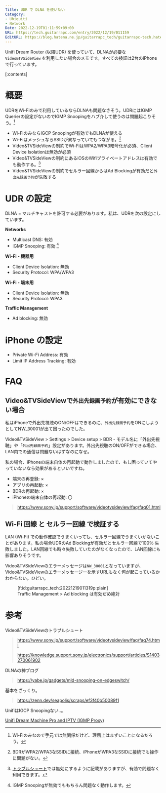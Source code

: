 ```yaml
---
Title: UDR で DLNA を使いたい
Category:
- Ubiquiti
- Network
Date: 2022-12-19T01:11:59+09:00
URL: https://tech.guitarrapc.com/entry/2022/12/19/011159
EditURL: https://blog.hatena.ne.jp/guitarrapc_tech/guitarrapc-tech.hatenablog.com/atom/entry/4207112889946290675
---
```


Unifi Dream Router (以降UDR) を使っていて、DLNAが必要な  `Video&TVSideView`  を利用したい場合のメモです。すべての検証は2台のiPhoneで行っています。

[:contents]

# 概要

UDRをWi-Fiのみで利用しているならDLNAも問題なさそう。UDRにはIGMP Querierの設定がないのでIGMP Snoopingをハブ介して使うのは問題起こりそう。[^1]

* Wi-FiのみならIGCP Snoopingが有効でもDLNAが使える
* Wi-FiはメッシュならSSIDが異なっていてもつながる。[^3]
* Video&TVSideViewの制約でWi-FiはWPA2/WPA3暗号化が必須、Client Device Isolationは無効が必須
* Video&TVSideViewの制約にあるiOSのWifiプライベートアドレスは有効でも動作する。[^2]
* Video&TVSideViewの制約でセルラー回線からはAd Blockingが有効だと`外出先録画予約`が失敗する

# UDR の設定

DLNA = マルチキャストを許可する必要があります。私は、UDRを次の設定にしています。

**Networks**

* Multicast DNS: 有効
* IGMP Snooping: 有効 [^4]

**Wi-Fi - 機器用**

* Client Device Isolation: 無効
* Security Protocol: WPA/WPA3

**Wi-Fi - 端末用**

* Client Device Isolation: 無効
* Security Protocol: WPA3

**Traffic Management**

* Ad blocking: 無効

# iPhone の設定

* Private Wi-Fi Address: 有効
* Limit IP Address Tracking: 有効

# FAQ

## Video&TVSideViewで`外出先録画予約`が有効にできない場合

私はiPhoneで外出先視聴のON/OFFはできるのに、`外出先録画予約`をONにしようとしてNW_30001が出て困ったのでした。

Video&TVSideView > Settings > Device setup > BDR - モデル名に「外出先視聴」や「`外出先録画予約`」設定があります。外出先視聴のON/OFFができる場合、LAN内での通信は問題ないはずなのになぜ。

私の場合、iPhoneの端末自体の再起動で動作しましたので、もし困っていてやっていないなら効果があるといいですね。

* 端末の再登録: ×
* アプリの再起動: ×
* BDRの再起動: ×
* iPhoneの端末自体の再起動: 〇

> https://www.sony.jp/support/software/videotvsideview/faq/faq01.html

## Wi-Fi 回線 と セルラー回線 で検証する

LAN (Wi-Fi) での動作確認でうまくいっても、セルラー回線でうまくいかないことがあります。私の場合UDRのAd Blockingが有効だとセルラー回線で100％ 失敗しました。LAN回線でも時々失敗していたのがなくなったので、LAN回線にも影響ありそうです。

Video&TVSideViewのエラーメッセージは`NW_30001`となっていますが、Video&TVSideViewのエラーメッセージ一を示すURLもなく何が起こっているかわからない。ひどい。

<figure class="figure-image figure-image-fotolife" title=" Traffic Management > Ad blocking は有効だめ絶対">[f:id:guitarrapc_tech:20221219011319p:plain]<figcaption> Traffic Management > Ad blocking は有効だめ絶対</figcaption></figure>

# 参考

Video&TVSideViewのトラブルシュート

> https://www.sony.jp/support/software/videotvsideview/faq/faq74.html
>
> https://knowledge.support.sony.jp/electronics/support/articles/S1403270061902

DLNAの神ブログ

> https://yabe.jp/gadgets/mld-snooping-on-edgeswitch/

基本をざっくり。

> https://zenn.dev/seapolis/scraps/ef3f40b50089f1

UnifiはIGCP Snoopingない..。

[Unifi Dream Machine Pro and IPTV (IGMP Proxy)](https://community.ui.com/questions/Unifi-Dream-Machine-Pro-and-IPTV-IGMP-Proxy/b97bee2f-333d-420c-b612-e5340b6e664e)



[^1]: Wi-Fiのみなので手元では無関係だけど、理屈上はまずいことになるだろう。
[^2]: [トラブルシュート](https://www.sony.jp/support/software/videotvsideview/faq/faq74.html)では無効にするように記載がありますが、有効で問題なく利用できます。
[^3]: BDRがWPA2/WPA3なSSIDに接続、iPhoneがWPA3なSSIDに接続でも操作に問題がない。
[^4]: IGMP Snoopingが無効でももちろん問題なく動作します。
